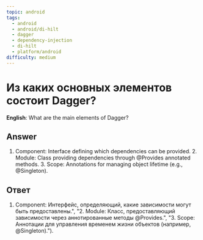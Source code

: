 ```yaml
---
topic: android
tags:
  - android
  - android/di-hilt
  - dagger
  - dependency-injection
  - di-hilt
  - platform/android
difficulty: medium
---
```


# Из каких основных элементов состоит Dagger?

**English**: What are the main elements of Dagger?

## Answer

1. Component: Interface defining which dependencies can be provided. 2. Module: Class providing dependencies through @Provides annotated methods. 3. Scope: Annotations for managing object lifetime (e.g., @Singleton).

## Ответ

1. Component: Интерфейс, определяющий, какие зависимости могут быть предоставлены.", "2. Module: Класс, предоставляющий зависимости через аннотированные методы @Provides.", "3. Scope: Аннотации для управления временем жизни объектов (например, @Singleton).").

